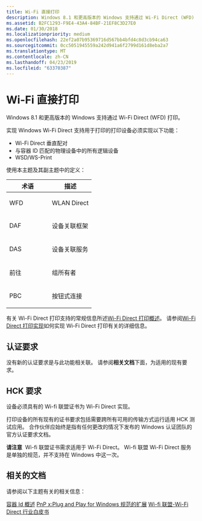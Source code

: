 ```yaml
---
title: Wi-Fi 直接打印
description: Windows 8.1 和更高版本的 Windows 支持通过 Wi-Fi Direct (WFD) 打印。
ms.assetid: B2FC1293-F9E4-43A4-84BF-21EF8C3D27E0
ms.date: 01/30/2018
ms.localizationpriority: medium
ms.openlocfilehash: 22ef2a07b95369716d567bb4bfd4c8d3cb94ca63
ms.sourcegitcommit: 0cc5051945559a242d941a6f2799d161d8eba2a7
ms.translationtype: MT
ms.contentlocale: zh-CN
ms.lasthandoff: 04/23/2019
ms.locfileid: "63370387"
---
```

# <a name="wi-fi-direct-printing"></a>Wi-Fi 直接打印


Windows 8.1 和更高版本的 Windows 支持通过 Wi-Fi Direct (WFD) 打印。

实现 Windows Wi-Fi Direct 支持用于打印的打印设备必须实现以下功能：

-   Wi-Fi Direct 垂直配对
-   与容器 ID 匹配的物理设备中的所有逻辑设备
-   WSD/WS-Print

使用本主题及其副主题中的定义：

<table>
<colgroup>
<col width="50%" />
<col width="50%" />
</colgroup>
<thead>
<tr class="header">
<th>术语</th>
<th>描述</th>
</tr>
</thead>
<tbody>
<tr class="odd">
<td><p>WFD</p></td>
<td><p>WLAN Direct</p></td>
</tr>
<tr class="even">
<td><p>DAF</p></td>
<td><p>设备关联框架</p></td>
</tr>
<tr class="odd">
<td><p>DAS</p></td>
<td><p>设备关联服务</p></td>
</tr>
<tr class="even">
<td><p>前往</p></td>
<td><p>组所有者</p></td>
</tr>
<tr class="odd">
<td><p>PBC</p></td>
<td><p>按钮式连接</p></td>
</tr>
</tbody>
</table>

 

有关 Wi-Fi Direct 打印支持的常规信息所述[Wi-Fi Direct 打印概述](wfd-overview.md)。 请参阅[Wi-Fi Direct 打印实现](wfd-implementation.md)如何实现 Wi-Fi Direct 打印有关的详细信息。

## <a name="certification-requirements"></a>认证要求


没有新的认证要求是与此功能相关联。 请参阅**相关文档**下面，为适用的现有要求。

## <a name="hck-requirements"></a>HCK 要求


设备必须具有的 Wi-fi 联盟证书为 Wi-Fi Direct 实现。

打印设备的所有现有的证书要求包括需要跨所有可用的传输方式运行适用 HCK 测试应用。 合作伙伴应始终是指有任何更改的情况下发布的 Windows 认证团队的官方认证要求文档。

**请注意**  Wi-fi 联盟证书需求适用于 Wi-Fi Direct。 Wi-fi 联盟 Wi-Fi Direct 服务是单独的规范，并不支持在 Windows 中这一次。

 

## <a name="related-documents"></a>相关的文档


请参阅以下主题有关的相关信息：

[容器 Id 概述](https://docs.microsoft.com/windows-hardware/drivers/install/overview-of-container-ids)
[PnP x:Plug and Play for Windows 规范的扩展](https://msdn.microsoft.com/windows/hardware/gg463082)
[Wi-fi 联盟-Wi-Fi Direct 行业白皮书](https://go.microsoft.com/fwlink/p/?LinkId=784967)
 

 




